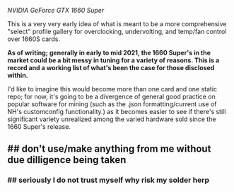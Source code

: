 <i>NVIDIA GeForce GTX 1660 Super</i>

  <head>This is a very very early idea of what is meant to be a more comprehensive "select" profile gallery for overclocking, undervolting, and temp/fan control over 1660S cards.</head>

  <strong>As of writing; generally in early to mid 2021, the 1660 Super's in the market could be a bit messy in tuning for a variety of reasons. This is a record and a working list of what's been the case for those disclosed within.</strong>

   <body>I'd like to imagine this would become more than one card and one static repo; for now, it's going to be a divergence of general good practice on popular software for mining (such as the .json formatting/current use of NH's customconfig functionality.) as it becomes easier to see if there's still significant variety unrealized among the varied hardware sold since the 1660 Super's release.</body>
    <h2>## don't use/make anything from me without due dilligence being taken</h2> 
    <h3>## seriously I do not trust myself why risk my solder herp</h3>

